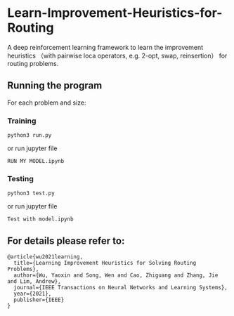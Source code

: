 # Learn-Improvement-Heuristics-for-Routing

A deep reinforcement learning framework to learn the improvement heuristics （with pairwise loca operators, e.g. 2-opt, swap, reinsertion） for routing problems.

## Running the program

For each problem and size:

### Training

```
python3 run.py
```
or run jupyter file
```
RUN MY MODEL.ipynb
```

### Testing

```
python3 test.py
```
or run jupyter file
```
Test with model.ipynb
```

## For details please refer to:

```
@article{wu2021learning,
  title={Learning Improvement Heuristics for Solving Routing Problems},
  author={Wu, Yaoxin and Song, Wen and Cao, Zhiguang and Zhang, Jie and Lim, Andrew},
  journal={IEEE Transactions on Neural Networks and Learning Systems},
  year={2021},
  publisher={IEEE}
}
